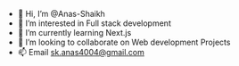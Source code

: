 - 👋 Hi, I’m @Anas-Shaikh
- 👀 I’m interested in Full stack development
- 🌱 I’m currently learning Next.js 
- 💞️ I’m looking to collaborate on Web development Projects
- 📫 Email sk.anas4004@gmail.com

<!---
Anas-Shaikh546/Anas-Shaikh546 is a ✨ special ✨ repository because its `README.md` (this file) appears on your GitHub profile.
You can click the Preview link to take a look at your changes.
--->
